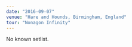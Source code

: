 ```yaml
---
date: "2016-09-07"
venue: "Hare and Hounds, Birmingham, England"
tour: "Nonagon Infinity"
---
```


No known setlist.
